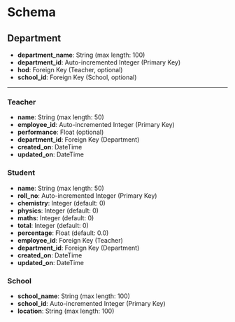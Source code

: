# Schema

## Department
- **department_name**: String (max length: 100)
- **department_id**: Auto-incremented Integer (Primary Key)
- **hod**: Foreign Key (Teacher, optional)
- **school_id**: Foreign Key (School, optional)

---



### Teacher
- **name**: String (max length: 50)
- **employee_id**: Auto-incremented Integer (Primary Key)
- **performance**: Float (optional)
- **department_id**: Foreign Key (Department)
- **created_on**: DateTime
- **updated_on**: DateTime

### Student
- **name**: String (max length: 50)
- **roll_no**: Auto-incremented Integer (Primary Key)
- **chemistry**: Integer (default: 0)
- **physics**: Integer (default: 0)
- **maths**: Integer (default: 0)
- **total**: Integer (default: 0)
- **percentage**: Float (default: 0.0)
- **employee_id**: Foreign Key (Teacher)
- **department_id**: Foreign Key (Department)
- **created_on**: DateTime
- **updated_on**: DateTime

### School
- **school_name**: String (max length: 100)
- **school_id**: Auto-incremented Integer (Primary Key)
- **location**: String (max length: 100)
